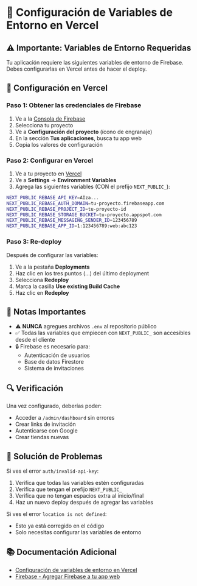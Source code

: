 # 🔧 Configuración de Variables de Entorno en Vercel

## ⚠️ Importante: Variables de Entorno Requeridas

Tu aplicación requiere las siguientes variables de entorno de Firebase. Debes configurarlas en Vercel antes de hacer el deploy.

## 🚀 Configuración en Vercel

### Paso 1: Obtener las credenciales de Firebase

1. Ve a la [Consola de Firebase](https://console.firebase.google.com/)
2. Selecciona tu proyecto
3. Ve a **Configuración del proyecto** (ícono de engranaje)
4. En la sección **Tus aplicaciones**, busca tu app web
5. Copia los valores de configuración

### Paso 2: Configurar en Vercel

1. Ve a tu proyecto en [Vercel](https://vercel.com)
2. Ve a **Settings** → **Environment Variables**
3. Agrega las siguientes variables (CON el prefijo `NEXT_PUBLIC_`):

```bash
NEXT_PUBLIC_REBASE_API_KEY=AIza...
NEXT_PUBLIC_REBASE_AUTH_DOMAIN=tu-proyecto.firebaseapp.com
NEXT_PUBLIC_REBASE_PROJECT_ID=tu-proyecto-id
NEXT_PUBLIC_REBASE_STORAGE_BUCKET=tu-proyecto.appspot.com
NEXT_PUBLIC_REBASE_MESSAGING_SENDER_ID=123456789
NEXT_PUBLIC_REBASE_APP_ID=1:123456789:web:abc123
```

### Paso 3: Re-deploy

Después de configurar las variables:
1. Ve a la pestaña **Deployments**
2. Haz clic en los tres puntos (...) del último deployment
3. Selecciona **Redeploy**
4. Marca la casilla **Use existing Build Cache**
5. Haz clic en **Redeploy**

## 📝 Notas Importantes

- ⚠️ **NUNCA** agregues archivos `.env` al repositorio público
- ✅ Todas las variables que empiecen con `NEXT_PUBLIC_` son accesibles desde el cliente
- 🔒 Firebase es necesario para:
  - Autenticación de usuarios
  - Base de datos Firestore
  - Sistema de invitaciones

## 🔍 Verificación

Una vez configurado, deberías poder:
- Acceder a `/admin/dashboard` sin errores
- Crear links de invitación
- Autenticarse con Google
- Crear tiendas nuevas

## 🐛 Solución de Problemas

Si ves el error `auth/invalid-api-key`:
1. Verifica que todas las variables estén configuradas
2. Verifica que tengan el prefijo `NEXT_PUBLIC_`
3. Verifica que no tengan espacios extra al inicio/final
4. Haz un nuevo deploy después de agregar las variables

Si ves el error `location is not defined`:
- Esto ya está corregido en el código
- Solo necesitas configurar las variables de entorno

## 📚 Documentación Adicional

- [Configuración de variables de entorno en Vercel](https://vercel.com/docs/concepts/projects/environment-variables)
- [Firebase - Agregar Firebase a tu app web](https://firebase.google.com/docs/web/setup)

